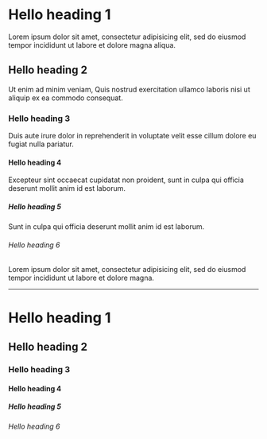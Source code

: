 # Hello heading 1

Lorem ipsum dolor sit amet, consectetur adipisicing elit, sed do eiusmod
tempor incididunt ut labore et dolore magna aliqua. 

## Hello heading 2

Ut enim ad minim veniam,
Quis nostrud exercitation ullamco laboris nisi ut aliquip ex ea commodo
consequat. 

### Hello heading 3

Duis aute irure dolor in reprehenderit in voluptate velit esse
cillum dolore eu fugiat nulla pariatur. 

#### Hello heading 4

Excepteur sint occaecat cupidatat non
proident, sunt in culpa qui officia deserunt mollit anim id est laborum.

##### Hello heading 5

Sunt in culpa qui officia deserunt mollit anim id est laborum.

###### Hello heading 6

Lorem ipsum dolor sit amet, consectetur adipisicing elit, sed do eiusmod
tempor incididunt ut labore et dolore magna.

---

# Hello heading 1

## Hello heading 2

### Hello heading 3

#### Hello heading 4

##### Hello heading 5

###### Hello heading 6

